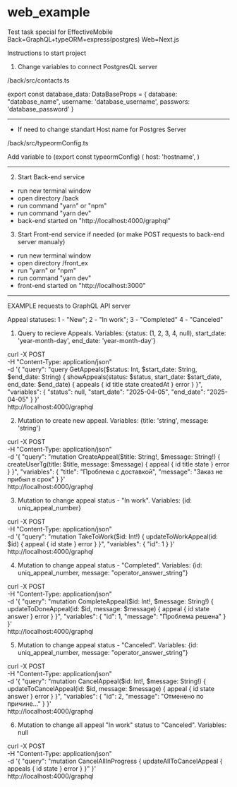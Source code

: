 # web_example
 Test task special for EffectiveMobile Back=GraphQL+typeORM+express(postgres) Web=Next.js

Instructions to start project 

1. Change variables to connect PostgresQL server

/back/src/contacts.ts

export const database_data: DataBaseProps = {
    database: "database_name",
    username: 'database_username',
    passwors: 'database_password'
}

______________________________
* If need to change standart Host name for Postgres Server

/back/src/typeormConfig.ts

Add variable to (export const typeormConfig)
( host: 'hostname', )
______________________________

2. Start Back-end service
- run new terminal window
- open directory /back
- run command "yarn" or "npm"
- run command "yarn dev"
- back-end started on "http://localhost:4000/graphql"

3. Start Front-end service if needed (or make POST requests to back-end server manualy)
- run new terminal window
- open directory /front_ex
- run "yarn" or "npm"
- run command "yarn dev"
- front-end started on "http://localhost:3000"

--------------------------------
EXAMPLE requests to GraphQL API server

Appeal statuses:
1 - "New";
2 - "In work";
3 - "Completed"
4 - "Canceled"

1. Query to recieve Appeals. Variables: {status: (1, 2, 3, 4, null), start_date: 'year-month-day', end_date: 'year-month-day'}

curl -X POST \
  -H "Content-Type: application/json" \
  -d '{
    "query": "query GetAppeals($status: Int, $start_date: String, $end_date: String) { showAppeals(status: $status, start_date: $start_date, end_date: $end_date) { appeals { id title state createdAt } error } }",
    "variables": {
      "status": null,
      "start_date": "2025-04-05",
      "end_date": "2025-04-05"
    }
  }' \
  http://localhost:4000/graphql


2. Mutation to create new appeal. Variables: {title: 'string', message: 'string'}

curl -X POST \
  -H "Content-Type: application/json" \
  -d '{
    "query": "mutation CreateAppeal($title: String!, $message: String!) { createUserTg(title: $title, message: $message) { appeal { id title state } error } }",
    "variables": {
      "title": "Проблема с доставкой",
      "message": "Заказ не прибыл в срок"
    }
  }' \
  http://localhost:4000/graphql

3. Mutation to change appeal status - "In work". Variables: {id: uniq_appeal_number}

  curl -X POST \
  -H "Content-Type: application/json" \
  -d '{
    "query": "mutation TakeToWork($id: Int!) { updateToWorkAppeal(id: $id) { appeal { id state } error } }",
    "variables": {
      "id": 1
    }
  }' \
  http://localhost:4000/graphql

4. Mutation to change appeal status - "Completed". Variables: {id: uniq_appeal_number, message: "operator_answer_string"}

curl -X POST \
  -H "Content-Type: application/json" \
  -d '{
    "query": "mutation CompleteAppeal($id: Int!, $message: String!) { updateToDoneAppeal(id: $id, message: $message) { appeal { id state answer } error } }",
    "variables": {
      "id": 1,
      "message": "Проблема решена"
    }
  }' \
  http://localhost:4000/graphql

5. Mutation to change appeal status - "Canceled". Variables: {id: uniq_appeal_number, message: "operator_answer_string"}

curl -X POST \
  -H "Content-Type: application/json" \
  -d '{
    "query": "mutation CancelAppeal($id: Int!, $message: String!) { updateToCancelAppeal(id: $id, message: $message) { appeal { id state answer } error } }",
    "variables": {
      "id": 2,
      "message": "Отменено по причине..."
    }
  }' \
  http://localhost:4000/graphql

6. Mutation to change all appeal "In work" status to "Canceled". Variables: null

  curl -X POST \
  -H "Content-Type: application/json" \
  -d '{
    "query": "mutation CancelAllInProgress { updateAllToCancelAppeal { appeals { id state } error } }"
  }' \
  http://localhost:4000/graphql